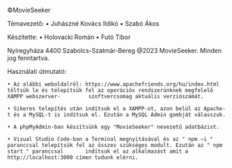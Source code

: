 ©MovieSeeker

Témavezető:
    • Juhászné Kovács Ildikó
    • Szabó Ákos

Készítette:
    • Holovacki Román
    • Futó Tibor


Nyíregyháza 4400
Szabolcs-Szatmár-Bereg 
@2023 MovieSeeker. Minden jog fenntartva. 



Használati útmutató:

    • Az alábbi weboldalról: https://www.apachefriends.org/hu/index.html töltsük le és telepítsük fel az operációs rendszerünknek megfelelő XAMPP webszerver-         szoftvercsomag aktuális verziószámát.

    • Sikeres telepítés után indítsuk el a XAMPP-ot, azon belül az Apache-t és a MySQL-t is indítsuk el. Ezután a MySQL Admin gombját válasszuk.

    • A phpMyAdmin-ban készítsünk egy "MovieSeeker" nevezetű adatbázist.

    • Visual Studio Code-ban a Terminal megnyitásával és az " npm –i " paranccsal telepítsük fel az összes szükséges modult. Ezután az " npm start " paranccsal       indítsuk el az alkalmazást amit a http://localhost:3000 címen tudunk elérni.
